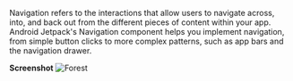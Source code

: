 Navigation refers to the interactions that allow users to navigate across, into, and back out from the different pieces of content within your app. Android Jetpack's Navigation component helps you implement navigation, from simple button clicks to more complex patterns, such as app bars and the navigation drawer.


<b>Screenshot</b>
<img src="https://github.com/nssoftengineer/NavigationDemo/blob/master/screenshots/pic.png" alt="Forest">
